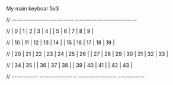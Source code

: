 My main keyboar 5x3

// --------------------------                      --------------------------

// |  0 |  1 |  2 |  3 |  4 |                      |  5 |  6 |  7 |  8 |  9 |

// | 10 | 11 | 12 | 13 | 14 |                      | 15 | 16 | 17 | 18 | 19 |

// | 20 | 21 | 22 | 23 | 24 | 25 | 26 |  | 27 | 28 | 29 | 30 | 31 | 32 | 33 |

//      | 34 | 35 |    | 36 | 37 | 38 |  | 39 | 40 | 41 |    | 42 | 43 |

//      -----------    ----------------  ----------------    -----------
